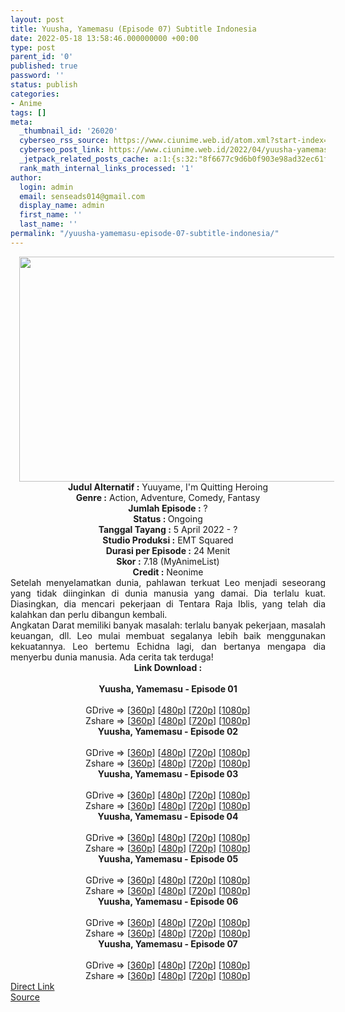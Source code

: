 ```yaml
---
layout: post
title: Yuusha, Yamemasu (Episode 07) Subtitle Indonesia
date: 2022-05-18 13:58:46.000000000 +00:00
type: post
parent_id: '0'
published: true
password: ''
status: publish
categories:
- Anime
tags: []
meta:
  _thumbnail_id: '26020'
  cyberseo_rss_source: https://www.ciunime.web.id/atom.xml?start-index=1
  cyberseo_post_link: https://www.ciunime.web.id/2022/04/yuusha-yamemasu-subtitle-indonesia.html
  _jetpack_related_posts_cache: a:1:{s:32:"8f6677c9d6b0f903e98ad32ec61f8deb";a:2:{s:7:"expires";i:1658513397;s:7:"payload";a:3:{i:0;a:1:{s:2:"id";i:27504;}i:1;a:1:{s:2:"id";i:27344;}i:2;a:1:{s:2:"id";i:27494;}}}}
  rank_math_internal_links_processed: '1'
author:
  login: admin
  email: senseads014@gmail.com
  display_name: admin
  first_name: ''
  last_name: ''
permalink: "/yuusha-yamemasu-episode-07-subtitle-indonesia/"
---
```

<div class="separator" style="clear: both; text-align: center;"><a href="https://blogger.googleusercontent.com/img/b/R29vZ2xl/AVvXsEjRcGlyE3GDgy2hKi6oKXlu-oRks_VKCWOMNwNB1B90zPlOFfCuzYcLpoT19arNwie4ypdCNkct-hNGGnUlUVl3Q0j-ARxEQZ3eErGkdJ-YyPE3Up2BvlNg_KgJpDXVOkH6QK00CK9U2C-DMQBKro5n5OfkQgtguh0Sw6sn7qKx2RR_oYj7B5a_qIqH/s1280/Yuusha,%20Yamemasu.jpg" style="margin-left: 1em; margin-right: 1em;"><img border="0" data-original-height="720" data-original-width="1280" height="360" src="{{ site.baseurl }}/assets/2022/05/Yuusha,%20Yamemasu.jpg" width="640" /></a></div>
<div class="separator" style="clear: both; text-align: center;"></div>
<div style="text-align: center;"><b>Judul</b><b><b> Alternatif</b> :</b> Yuuyame,&nbsp;I'm Quitting Heroing</div>
<div style="text-align: center;"><b><b>Genre :</b></b> Action, Adventure, Comedy, Fantasy</div>
<div style="text-align: center;"><b>Jumlah Episode :</b> ?<br /><b>Status :&nbsp;</b>Ongoing<br /><b>Tanggal Tayang :</b> 5 April&nbsp;2022 - ?<br /><b>Studio Produksi :</b>&nbsp;EMT Squared<br /><b>Durasi per Episode :</b> 24 Menit</div>
<div style="text-align: center;"><b>Skor :</b> 7.18 (MyAnimeList)</div>
<div style="text-align: center;"><b>Credit :</b>&nbsp;Neonime</div>
<div style="text-align: center;"></div>
<div style="text-align: justify;">
<div>Setelah menyelamatkan dunia, pahlawan terkuat Leo menjadi seseorang yang tidak diinginkan di dunia manusia yang damai. Dia terlalu kuat. Diasingkan, dia mencari pekerjaan di Tentara Raja Iblis, yang telah dia kalahkan dan perlu dibangun kembali.</div>
<div></div>
<div>Angkatan Darat memiliki banyak masalah: terlalu banyak pekerjaan, masalah keuangan, dll. Leo mulai membuat segalanya lebih baik menggunakan kekuatannya. Leo bertemu Echidna lagi, dan bertanya mengapa dia menyerbu dunia manusia. Ada cerita tak terduga!</div>
</div>
<div style="text-align: justify;"></div>
<div style="text-align: justify;"></div>
<div style="text-align: center;">
<div style="text-align: center;">
<div style="text-align: left;">
<div style="text-align: center;"><b>Link Download :</b></div>
<div style="text-align: center;"><b><br /></b></div>
<div style="text-align: center;"><span style="text-align: left;"><b>Yuusha, Yamemasu&nbsp;</b></span><b>- Episode 01</b></div>
<div style="text-align: center;"><b><br /></b></div>
<div style="text-align: center;">GDrive =&gt; [<a href="https://www.mp4upload.com/uogcw0vyw25i" target="_blank" rel="noopener">360p</a>] [<a href="https://acefile.co/f/71916061/neonime_pensiunan-pahlawan-01-480p-zip" target="_blank" rel="noopener">480p</a>] [<a href="https://acefile.co/f/71916304/neonime_pensiunan-pahlawan-01-720p-zip" target="_blank" rel="noopener">720p</a>] [<a href="https://acefile.co/f/71916688/neonime_pensiunan-pahlawan-01-1080p-zip" target="_blank" rel="noopener">1080p</a>]</div>
<div style="text-align: center;">Zshare =&gt; [<a href="https://www107.zippyshare.com/v/ei5fC9wT/file.html" target="_blank" rel="noopener">360p</a>] [<a href="https://www61.zippyshare.com/v/WGcI3t0z/file.html" target="_blank" rel="noopener">480p</a>] [<a href="https://www59.zippyshare.com/v/7liRpc6B/file.html" target="_blank" rel="noopener">720p</a>] [<a href="https://www26.zippyshare.com/v/UFmhf0cb/file.html" target="_blank" rel="noopener">1080p</a>]</div>
<div style="text-align: center;"></div>
<div style="text-align: center;">
<div><span style="text-align: left;"><b>Yuusha, Yamemasu&nbsp;</b></span><b>- Episode 02</b></div>
<div><b><br /></b></div>
<div>GDrive =&gt; [<a href="https://acefile.co/f/72469017/yuya-02-360p-samehadaku-care-mp4" target="_blank" rel="noopener">360p</a>] [<a href="https://acefile.co/f/72469021/yuya-02-480p-samehadaku-care-mp4" target="_blank" rel="noopener">480p</a>] [<a href="https://acefile.co/f/72469149/yuya-02-mp4hd-samehadaku-care-mp4" target="_blank" rel="noopener">720p</a>] [<a href="https://acefile.co/f/72469616/yuya-02-fullhd-samehadaku-care-mp4" target="_blank" rel="noopener">1080p</a>]</div>
<div>Zshare =&gt; [<a href="https://www113.zippyshare.com/v/M262sdAd/file.html" target="_blank" rel="noopener">360p</a>] [<a href="https://www113.zippyshare.com/v/mOoHPLo8/file.html" target="_blank" rel="noopener">480p</a>] [<a href="https://www6.zippyshare.com/v/1OayeIef/file.html" target="_blank" rel="noopener">720p</a>] [<a href="https://www110.zippyshare.com/v/4epML95d/file.html" target="_blank" rel="noopener">1080p</a>]</div>
<div></div>
<div>
<div><span style="text-align: left;"><b>Yuusha, Yamemasu&nbsp;</b></span><b>- Episode 03</b></div>
<div><b><br /></b></div>
<div>GDrive =&gt; [<a href="https://acefile.co/f/73016189/yuya-03-360p-samehadaku-care-mp4" target="_blank" rel="noopener">360p</a>] [<a href="https://acefile.co/f/73016194/yuya-03-480p-samehadaku-care-mp4" target="_blank" rel="noopener">480p</a>] [<a href="https://acefile.co/f/73016295/yuya-03-mp4hd-samehadaku-care-mp4" target="_blank" rel="noopener">720p</a>] [<a href="https://acefile.co/f/73016425/yuya-03-fullhd-samehadaku-care-mp4" target="_blank" rel="noopener">1080p</a>]</div>
<div>Zshare =&gt; [<a href="https://www118.zippyshare.com/v/6ArDh0i7/file.html" target="_blank" rel="noopener">360p</a>] [<a href="https://www118.zippyshare.com/v/QFrxk0Qi/file.html" target="_blank" rel="noopener">480p</a>] [<a href="https://www56.zippyshare.com/v/XOqz9iSa/file.html" target="_blank" rel="noopener">720p</a>] [<a href="https://www99.zippyshare.com/v/smfYKr3p/file.html" target="_blank" rel="noopener">1080p</a>]</div>
</div>
<div></div>
<div>
<div><span style="text-align: left;"><b>Yuusha, Yamemasu&nbsp;</b></span><b>- Episode 04</b></div>
<div><b><br /></b></div>
<div>GDrive =&gt; [<a href="https://acefile.co/f/73555859/yuya-04-360p-samehadaku-care-mp4" target="_blank" rel="noopener">360p</a>] [<a href="https://acefile.co/f/73555864/yuya-04-480p-samehadaku-care-mp4" target="_blank" rel="noopener">480p</a>] [<a href="https://acefile.co/f/73556272/yuya-04-mp4hd-samehadaku-care-mp4" target="_blank" rel="noopener">720p</a>] [<a href="https://acefile.co/f/73556599/yuya-04-fullhd-samehadaku-care-mp4" target="_blank" rel="noopener">1080p</a>]</div>
<div>Zshare =&gt; [<a href="https://www79.zippyshare.com/v/4A6ybCEl/file.html" target="_blank" rel="noopener">360p</a>] [<a href="https://www79.zippyshare.com/v/U4ETFxZt/file.html" target="_blank" rel="noopener">480p</a>] [<a href="https://www71.zippyshare.com/v/JO3AsJar/file.html" target="_blank" rel="noopener">720p</a>] [<a href="https://www90.zippyshare.com/v/01RQaIfW/file.html" target="_blank" rel="noopener">1080p</a>]</div>
</div>
<div></div>
<div>
<div><span style="text-align: left;"><b>Yuusha, Yamemasu&nbsp;</b></span><b>- Episode 05</b></div>
<div><b><br /></b></div>
<div>GDrive =&gt; [<a href="https://acefile.co/f/74021243/yuya-05-360p-samehadaku-care-mp4" target="_blank" rel="noopener">360p</a>] [<a href="https://acefile.co/f/74021250/yuya-05-480p-samehadaku-care-mp4" target="_blank" rel="noopener">480p</a>] [<a href="https://acefile.co/f/74021540/yuya-05-mp4hd-samehadaku-care-mp4" target="_blank" rel="noopener">720p</a>] [<a href="https://acefile.co/f/74021875/yuya-05-fullhd-samehadaku-care-mp4" target="_blank" rel="noopener">1080p</a>]</div>
<div>Zshare =&gt; [<a href="https://www5.zippyshare.com/v/5Uck72Qs/file.html" target="_blank" rel="noopener">360p</a>] [<a href="https://www5.zippyshare.com/v/j9ai8q8d/file.html" target="_blank" rel="noopener">480p</a>] [<a href="https://www49.zippyshare.com/v/STb6BXKz/file.html" target="_blank" rel="noopener">720p</a>] [<a href="https://www41.zippyshare.com/v/9OhgYfPu/file.html" target="_blank" rel="noopener">1080p</a>]</div>
</div>
<div></div>
<div>
<div><span style="text-align: left;"><b>Yuusha, Yamemasu&nbsp;</b></span><b>- Episode 06</b></div>
<div><b><br /></b></div>
<div>GDrive =&gt; [<a href="https://acefile.co/f/74532017/yuya-06-360p-samehadaku-care-mp4" target="_blank" rel="noopener">360p</a>] [<a href="https://acefile.co/f/74532023/yuya-06-480p-samehadaku-care-mp4" target="_blank" rel="noopener">480p</a>] [<a href="https://acefile.co/f/74532153/yuya-06-mp4hd-samehadaku-care-mp4" target="_blank" rel="noopener">720p</a>] [<a href="https://acefile.co/f/74532495/yuya-06-fullhd-samehadaku-care-mp4" target="_blank" rel="noopener">1080p</a>]</div>
<div>Zshare =&gt; [<a href="https://www79.zippyshare.com/v/VZzKe1lL/file.html" target="_blank" rel="noopener">360p</a>] [<a href="https://www79.zippyshare.com/v/BVzzlKIV/file.html" target="_blank" rel="noopener">480p</a>] [<a href="https://www7.zippyshare.com/v/1kjWaNDD/file.html" target="_blank" rel="noopener">720p</a>] [<a href="https://www56.zippyshare.com/v/htpZfD5x/file.html" target="_blank" rel="noopener">1080p</a>]</div>
</div>
<div></div>
<div>
<div><span style="text-align: left;"><b>Yuusha, Yamemasu&nbsp;</b></span><b>- Episode 07</b></div>
<div><b><br /></b></div>
<div>GDrive =&gt; [<a href="https://acefile.co/f/75029955/yuya-07-360p-samehadaku-care-mp4" target="_blank" rel="noopener">360p</a>] [<a href="https://acefile.co/f/75029963/yuya-07-480p-samehadaku-care-mp4" target="_blank" rel="noopener">480p</a>] [<a href="https://acefile.co/f/75030178/yuya-07-mp4hd-samehadaku-care-mp4" target="_blank" rel="noopener">720p</a>] [<a href="https://acefile.co/f/75031291/yuya-07-fullhd-samehadaku-care-mp4" target="_blank" rel="noopener">1080p</a>]</div>
<div>Zshare =&gt; [<a href="https://www88.zippyshare.com/v/YfGkCM7t/file.html" target="_blank" rel="noopener">360p</a>] [<a href="https://www88.zippyshare.com/v/7N0I62pg/file.html" target="_blank" rel="noopener">480p</a>] [<a href="https://www8.zippyshare.com/v/Ry3EZcQQ/file.html" target="_blank" rel="noopener">720p</a>] [<a href="https://www66.zippyshare.com/v/6IRhK3K8/file.html" target="_blank" rel="noopener">1080p</a>]</div>
</div>
</div>
</div>
</div>
</div>
<link rel="stylesheet" href="https://cdnjs.cloudflare.com/ajax/libs/font-awesome/4.7.0/css/font-awesome.min.css" />
<div class="divbtn"> <a href="https://handymansurrender.com/fihup8buzv?key=94550f7ce39444073321dde3b8782f97" class="btn"><i class="fa fa-download"></i> Direct Link</a> <br /><a href="https://www.ciunime.web.id/2022/04/yuusha-yamemasu-subtitle-indonesia.html">Source</a> </div>
